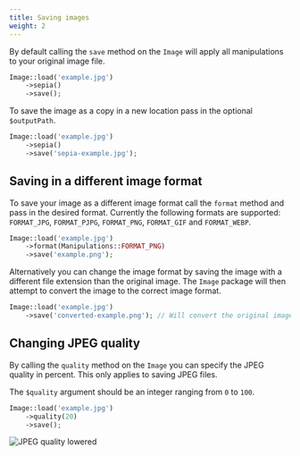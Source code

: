 ```yaml
---
title: Saving images
weight: 2
---
```


By default calling the `save` method on the `Image`  will apply all manipulations to your original image file. 

```php
Image::load('example.jpg')
    ->sepia()
    ->save();
```

To save the image as a copy in a new location pass in the optional `$outputPath`.

```php
Image::load('example.jpg')
    ->sepia()
    ->save('sepia-example.jpg');
```

## Saving in a different image format

To save your image as a different image format call the `format` method and pass in the desired format. Currently the following formats are supported: `FORMAT_JPG`, `FORMAT_PJPG`, `FORMAT_PNG`, `FORMAT_GIF` and `FORMAT_WEBP`.

```php
Image::load('example.jpg')
    ->format(Manipulations::FORMAT_PNG)
    ->save('example.png');
```

Alternatively you can change the image format by saving the image with a different file extension than the original image. The `Image` package will then attempt to convert the image to the correct image format.

```php
Image::load('example.jpg')
    ->save('converted-example.png'); // Will convert the original image to PNG
```

## Changing JPEG quality

By calling the `quality` method on the `Image` you can specify the JPEG quality in percent. This only applies to saving JPEG files. 

The `$quality` argument should be an integer ranging from `0` to `100`.

```php
Image::load('example.jpg')
    ->quality(20)
    ->save();
```

![JPEG quality lowered](../../images/example-quality.jpg)
